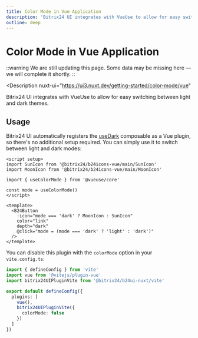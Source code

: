 ```yaml
---
title: Color Mode in Vue Application
description: 'Bitrix24 UI integrates with VueUse to allow for easy switching between light and dark themes.'
outline: deep
---
```

# Color Mode in Vue Application

::warning
We are still updating this page. Some data may be missing here — we will complete it shortly.
::

<Description
  nuxt-ui="https://ui3.nuxt.dev/getting-started/color-mode/vue"
>
  Bitrix24 UI integrates with VueUse to allow for easy switching between light and dark themes.
</Description>

## Usage

Bitrix24 UI automatically registers the [useDark](https://vueuse.org/core/useDark) composable as a Vue plugin, so there's no additional setup required. You can simply use it to switch between light and dark modes:

```vue [ColorModeButton.vue]
<script setup>
import SunIcon from '@bitrix24/b24icons-vue/main/SunIcon'
import MoonIcon from '@bitrix24/b24icons-vue/main/MoonIcon'

import { useColorMode } from '@vueuse/core'

const mode = useColorMode()
</script>

<template>
  <B24Button
    :icon="mode === 'dark' ? MoonIcon : SunIcon"
    color="link"
    depth="dark"
    @click="mode = (mode === 'dark' ? 'light' : 'dark')"
  />
</template>
```

You can disable this plugin with the `colorMode` option in your `vite.config.ts`:

```ts [vite.config.ts]
import { defineConfig } from 'vite'
import vue from '@vitejs/plugin-vue'
import bitrix24UIPluginVite from '@bitrix24/b24ui-nuxt/vite'

export default defineConfig({
  plugins: [
    vue(),
    bitrix24UIPluginVite({
      colorMode: false
    })
  ]
})
```
